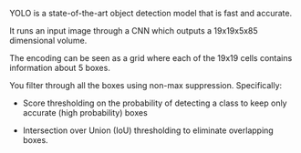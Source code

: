 YOLO is a state-of-the-art object detection model that is fast and accurate.

It runs an input image through a CNN which outputs a 19x19x5x85 dimensional volume.

The encoding can be seen as a grid where each of the 19x19 cells contains information about 5 boxes.

You filter through all the boxes using non-max suppression. Specifically:

- Score thresholding on the probability of detecting a class to keep only accurate (high probability) boxes

- Intersection over Union (IoU) thresholding to eliminate overlapping boxes.
